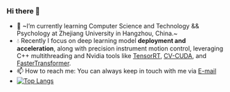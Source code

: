 ### Hi there 👋 

- 🌱 ~I’m currently learning Computer Science and Technology && Psychology at Zhejiang University in Hangzhou, China.~
- :droplet: Recently I focus on deep learning model **deployment and acceleration**, along with precision instrument motion control, leveraging C++ multithreading and Nvidia tools like [TensorRT](https://github.com/NVIDIA/TensorRT), [CV-CUDA](https://github.com/CVCUDA/CV-CUDA), and [FasterTransformer](https://github.com/NVIDIA/FasterTransformer).
- 📫 How to reach me: You can always keep in touch with me via [E-mail](mailto:lemonon@zju.edu.cn)
- [![Top Langs](https://github-readme-stats.vercel.app/api/top-langs/?username=Lemonononon)](https://github.com/anuraghazra/github-readme-stats)
